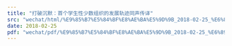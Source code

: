 ```yaml
---
title: "打破沉默：首个学生性少数组织的发展轨迹同声传译"
src: "wechat/html/%E9%85%B7%E5%84%BF%E8%AE%BA%E5%9D%9B_2018-02-25_%E6%89%93%E7%A0%B4%E6%B2%89%E9%BB%98%EF%BC%9A%E9%A6%96%E4%B8%AA%E5%AD%A6%E7%94%9F%E6%80%A7%E5%B0%91%E6%95%B0%E7%BB%84%E7%BB%87%E7%9A%84%E5%8F%91%E5%B1%95%E8%BD%A8%E8%BF%B9%E5%90%8C%E5%A3%B0%E4%BC%A0%E8%AF%91.html"
date: 2018-02-25
pdf: "wechat/pdf/%E9%85%B7%E5%84%BF%E8%AE%BA%E5%9D%9B_2018-02-25_%E6%89%93%E7%A0%B4%E6%B2%89%E9%BB%98%EF%BC%9A%E9%A6%96%E4%B8%AA%E5%AD%A6%E7%94%9F%E6%80%A7%E5%B0%91%E6%95%B0%E7%BB%84%E7%BB%87%E7%9A%84%E5%8F%91%E5%B1%95%E8%BD%A8%E8%BF%B9%E5%90%8C%E5%A3%B0%E4%BC%A0%E8%AF%91.pdf"
---
```

